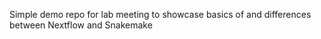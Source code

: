 Simple demo repo for lab meeting to showcase basics of and differences between Nextflow and Snakemake
